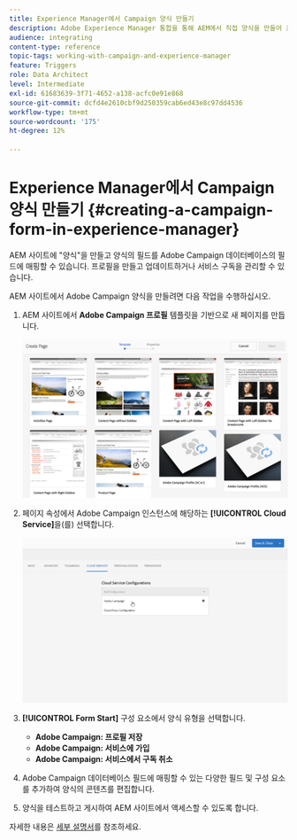 ```yaml
---
title: Experience Manager에서 Campaign 양식 만들기
description: Adobe Experience Manager 통합을 통해 AEM에서 직접 양식을 만들어 프로필을 만들고 업데이트하거나 구독을 관리할 수 있습니다.
audience: integrating
content-type: reference
topic-tags: working-with-campaign-and-experience-manager
feature: Triggers
role: Data Architect
level: Intermediate
exl-id: 61683639-3f71-4652-a138-acfc0e91e868
source-git-commit: dcfd4e2610cbf9d250359cab6ed43e8c97dd4536
workflow-type: tm+mt
source-wordcount: '175'
ht-degree: 12%

---
```


# Experience Manager에서 Campaign 양식 만들기 {#creating-a-campaign-form-in-experience-manager}

AEM 사이트에 &quot;양식&quot;을 만들고 양식의 필드를 Adobe Campaign 데이터베이스의 필드에 매핑할 수 있습니다. 프로필을 만들고 업데이트하거나 서비스 구독을 관리할 수 있습니다.

AEM 사이트에서 Adobe Campaign 양식을 만들려면 다음 작업을 수행하십시오.

1. AEM 사이트에서 **Adobe Campaign 프로필** 템플릿을 기반으로 새 페이지를 만듭니다.

   ![](assets/aem_content_forms.png)

1. 페이지 속성에서 Adobe Campaign 인스턴스에 해당하는 **[!UICONTROL Cloud Service]**&#x200B;을(를) 선택합니다.

   ![](assets/aem_content_forms_2.png)

1. **[!UICONTROL Form Start]** 구성 요소에서 양식 유형을 선택합니다.

   * **Adobe Campaign: 프로필 저장**
   * **Adobe Campaign: 서비스에 가입**
   * **Adobe Campaign: 서비스에서 구독 취소**

1. Adobe Campaign 데이터베이스 필드에 매핑할 수 있는 다양한 필드 및 구성 요소를 추가하여 양식의 콘텐츠를 편집합니다.
1. 양식을 테스트하고 게시하여 AEM 사이트에서 액세스할 수 있도록 합니다.

자세한 내용은 [세부 설명서](https://experienceleague.adobe.com/docs/experience-manager-65/authoring/aem-adobe-campaign/adobe-campaign-forms.html?lang=ko)를 참조하세요.
